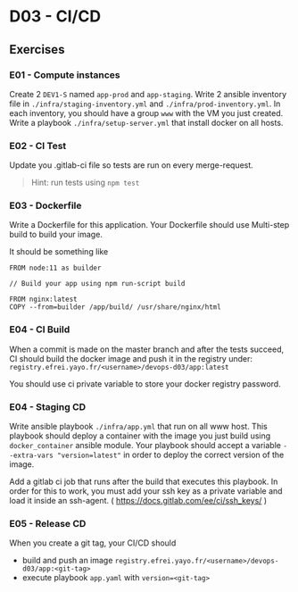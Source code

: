 # D03 - CI/CD

## Exercises

### E01 - Compute instances

Create 2 `DEV1-S` named `app-prod` and `app-staging`.
Write 2 ansible inventory file in `./infra/staging-inventory.yml` and `./infra/prod-inventory.yml`.
In each inventory, you should have a group `www` with the VM you just created.
Write a playbook `./infra/setup-server.yml` that install docker on all hosts.

### E02 - CI Test

Update you .gitlab-ci file so tests are run on every merge-request.

> Hint: run tests using `npm test`

### E03 - Dockerfile

Write a Dockerfile for this application.
Your Dockerfile should use Multi-step build to build your image.

It should be something like
```
FROM node:11 as builder

// Build your app using npm run-script build  

FROM nginx:latest
COPY --from=builder /app/build/ /usr/share/nginx/html
```

### E04 - CI Build

When a commit is made on the master branch and after the tests succeed, CI should build the
docker image and push it in the registry under:
`registry.efrei.yayo.fr/<username>/devops-d03/app:latest`

You should use ci private variable to store your docker registry password. 

### E04 - Staging CD

Write ansible playbook `./infra/app.yml` that run on all www host.
This playbook should deploy a container with the image you just build using `docker_container`  ansible module.
Your playbook should accept a variable `--extra-vars "version=latest"` in order to deploy the correct version of the image.

Add a gitlab ci job that runs after the build that executes this playbook.
In order for this to work, you must add your ssh key as a private variable and load it inside
an ssh-agent. ( https://docs.gitlab.com/ee/ci/ssh_keys/ )

### E05 - Release CD

When you create a git tag, your CI/CD should
  - build and push an image `registry.efrei.yayo.fr/<username>/devops-d03/app:<git-tag>`
  - execute playbook `app.yaml` with `version=<git-tag>`
